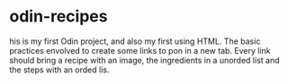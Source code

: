 # odin-recipes

his is my first Odin project, and also my first using HTML.
The basic practices envolved to create some links to pon in a new tab. Every link should bring a recipe with an image, the ingredients in a unorded list and the steps with an orded lis.